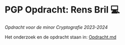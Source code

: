 # PGP Opdracht: Rens Bril 💻
_Opdracht voor de minor Cryptografie 2023-2024_

Het onderzoek en de opdracht staan in: [Opdracht.md](https://github.com/Rensbril/PGP_rensbril/blob/main/Opdracht.md)

